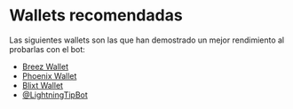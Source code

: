 # Wallets recomendadas

Las siguientes wallets son las que han demostrado un mejor rendimiento al probarlas con el bot:

- [Breez Wallet](https://breez.technology/)
- [Phoenix Wallet](https://phoenix.acinq.co/)
- [Blixt Wallet](https://blixtwallet.github.io/)
- [@LightningTipBot](https://t.me/LightningTipBot)
